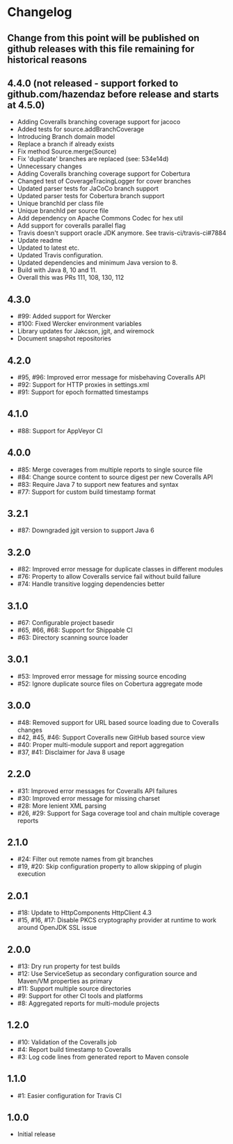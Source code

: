 # Changelog

## Change from this point will be published on github releases with this file remaining for historical reasons

## 4.4.0 (not released - support forked to github.com/hazendaz before release and starts at 4.5.0)
- Adding Coveralls branching coverage support for jacoco
- Added tests for source.addBranchCoverage
- Introducing Branch domain model
- Replace a branch if already exists
- Fix method Source.merge(Source)
- Fix 'duplicate' branches are replaced (see: 534e14d)
- Unnecessary changes
- Adding Coveralls branching coverage support for Cobertura
- Changed test of CoverageTracingLogger for cover branches
- Updated parser tests for JaCoCo branch support
- Updated parser tests for Cobertura branch support
- Unique branchId per class file
- Unique branchId per source file
- Add dependency on Apache Commons Codec for hex util
- Add support for coveralls parallel flag
- Travis doesn't support oracle JDK anymore. See travis-ci/travis-ci#7884
- Update readme
- Updated to latest etc.
- Updated Travis configuration.
- Updated dependencies and minimum Java version to 8.
- Build with Java 8, 10 and 11.
- Overall this was PRs 111, 108, 130, 112

## 4.3.0
- #99: Added support for Wercker
- #100: Fixed Wercker environment variables
- Library updates for Jakcson, jgit, and wiremock
- Document snapshot repositories

## 4.2.0

- #95, #96: Improved error message for misbehaving Coveralls API
- #92: Support for HTTP proxies in settings.xml
- #91: Support for epoch formatted timestamps


## 4.1.0

- #88: Support for AppVeyor CI


## 4.0.0

- #85: Merge coverages from multiple reports to single source file
- #84: Change source content to source digest per new Coveralls API
- #83: Require Java 7 to support new features and syntax
- #77: Support for custom build timestamp format


## 3.2.1

- #87: Downgraded jgit version to support Java 6


## 3.2.0

- #82: Improved error message for duplicate classes in different modules
- #76: Property to allow Coveralls service fail without build failure
- #74: Handle transitive logging dependencies better


## 3.1.0

- #67: Configurable project basedir
- #65, #66, #68: Support for Shippable CI
- #63: Directory scanning source loader


## 3.0.1

- #53: Improved error message for missing source encoding
- #52: Ignore duplicate source files on Cobertura aggregate mode


## 3.0.0

- #48: Removed support for URL based source loading due to Coveralls changes
- #42, #45, #46: Support Coveralls new GitHub based source view 
- #40: Proper multi-module support and report aggregation
- #37, #41: Disclaimer for Java 8 usage


## 2.2.0

- #31: Improved error messages for Coveralls API failures
- #30: Improved error message for missing charset
- #28: More lenient XML parsing
- #26, #29: Support for Saga coverage tool and chain multiple coverage reports


## 2.1.0

- #24: Filter out remote names from git branches
- #19, #20: Skip configuration property to allow skipping of plugin execution


## 2.0.1

- #18: Update to HttpComponents HttpClient 4.3
- #15, #16, #17: Disable PKCS cryptography provider at runtime to work around OpenJDK SSL issue


## 2.0.0

- #13: Dry run property for test builds
- #12: Use ServiceSetup as secondary configuration source and Maven/VM properties as primary
- #11: Support multiple source directories
- #9: Support for other CI tools and platforms
- #8: Aggregated reports for multi-module projects


## 1.2.0

- #10: Validation of the Coveralls job
- #4: Report build timestamp to Coveralls
- #3: Log code lines from generated report to Maven console


## 1.1.0

- #1: Easier configuration for Travis CI


## 1.0.0

- Initial release
